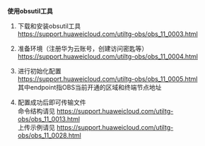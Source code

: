 __使用obsutil工具__ 
1. 下载和安装obsutil工具  
https://support.huaweicloud.com/utiltg-obs/obs_11_0003.html  

2. 准备环境（注册华为云账号，创建访问密匙等）  
https://support.huaweicloud.com/utiltg-obs/obs_11_0004.html  

3.  进行初始化配置  
https://support.huaweicloud.com/utiltg-obs/obs_11_0005.html  
其中endpoint指OBS当前开通的区域和终端节点地址  

4. 配置成功后即可传输文件  
命令结构请见 https://support.huaweicloud.com/utiltg-obs/obs_11_0013.html  
上传示例请见 https://support.huaweicloud.com/utiltg-obs/obs_11_0028.html  
